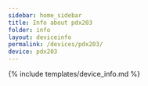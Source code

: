 ```yaml
---
sidebar: home_sidebar
title: Info about pdx203
folder: info
layout: deviceinfo
permalink: /devices/pdx203/
device: pdx203
---
```

{% include templates/device_info.md %}
